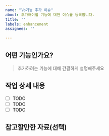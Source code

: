 ```yaml
---
name: "\b기능 추가 이슈"
about: 추가해야할 기능에 대한 이슈를 등록합니다.
title: ''
labels: enhancement
assignees: ''

---
```


## 어떤 기능인가요?

> 추가하려는 기능에 대해 간결하게 설명해주세요

## 작업 상세 내용

- [ ] TODO
- [ ] TODO
- [ ] TODO

## 참고할만한 자료(선택)
